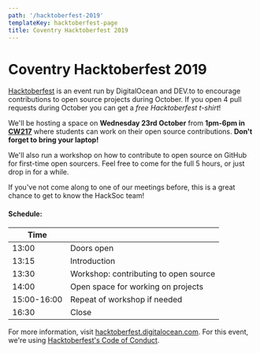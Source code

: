 ```yaml
---
path: '/hacktoberfest-2019'
templateKey: hacktoberfest-page
title: Coventry Hacktoberfest 2019
---
```


# Coventry Hacktoberfest 2019

[Hacktoberfest](https://hacktoberfest.digitalocean.com) is an event run by DigitalOcean and DEV.to to encourage contributions to open source projects during October. If you open 4 pull requests during October you can get a _free Hacktoberfest t-shirt_!

We'll be hosting a space on **Wednesday 23rd October** from **1pm-6pm in [CW217](https://goo.gl/maps/QsSjQKYbWuWYDE1q9)** where students can work on their open source contributions. **Don't forget to bring your laptop!**

We'll also run a workshop on how to contribute to open source on GitHub for first-time open sourcers. Feel free to come for the full 5 hours, or just drop in for a while.

If you've not come along to one of our meetings before, this is a great chance to get to know the HackSoc team!

#### Schedule:

| Time        |                                       |
| ----------- | ------------------------------------- |
| 13:00       | Doors open                            |
| 13:15       | Introduction                          |
| 13:30       | Workshop: contributing to open source |
| 14:00       | Open space for working on projects    |
| 15:00-16:00 | Repeat of workshop if needed          |
| 16:30       | Close                                 |

For more information, visit [hacktoberfest.digitalocean.com](https://hacktoberfest.digitalocean.com). For this event, we're using [Hacktoberfest's Code of Conduct](https://do.co/hacktoberconduct).